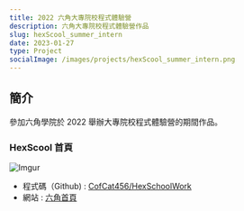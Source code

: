```yaml
---
title: 2022 六角大專院校程式體驗營 
description: 六角大專院校程式體驗營作品
slug: hexScool_summer_intern
date: 2023-01-27
type: Project
socialImage: /images/projects/hexScool_summer_intern.png
---
```


## 簡介

參加六角學院於 2022 舉辦大專院校程式體驗營的期間作品。

### HexScool 首頁

![Imgur](https://i.imgur.com/Nn2ycgw.jpg)

- 程式碼（Github) : [CofCat456/HexSchoolWork](https://github.com/CofCat456/HexSchoolWork/tree/main/jQuery)
- 網站 : [六角首頁](https://cofcat456.github.io/HexSchoolWork/jQuery/)